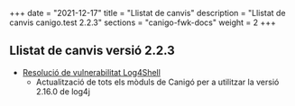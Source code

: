 +++
date        = "2021-12-17"
title       = "Llistat de canvis"
description = "Llistat de canvis canigo.test 2.2.3"
sections    = "canigo-fwk-docs"
weight		= 2
+++

## Llistat de canvis versió 2.2.3

- [Resolució de vulnerabilitat Log4Shell](/noticies/2021-12-17-CAN-actualitzacio-canigo-3_4_8_3_6_2/)
   - Actualització de tots els mòduls de Canigó per a utilitzar la versió 2.16.0 de log4j

